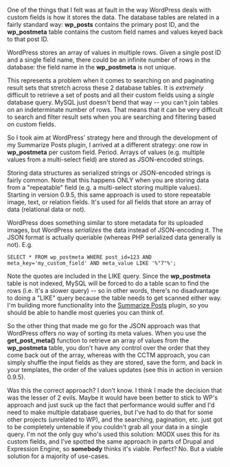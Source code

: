 One of the things that I felt was at fault in the way WordPress deals with custom fields is how it stores the data.  The database tables are related in a fairly standard way: **wp\_posts** contains the primary post ID, and the **wp\_postmeta** table contains the custom field names and values keyed back to that post ID.

WordPress stores an array of values in multiple rows. Given a single post ID and a single field name, there could be an infinite number of rows in the database: the field name in the **wp\_postmeta** is not unique.

This represents a problem when it comes to searching on and paginating result sets that stretch across these 2 database tables.   It is _extremely_ difficult to retrieve a set of posts and all their custom fields using a _single_ database query.  MySQL just doesn't bend that way -- you can't join tables on an indeterminate number of rows.  That means that it can be very difficult to search and filter result sets when you are searching and filtering based on custom fields.

So I took aim at WordPress' strategy here and through the development of my Summarize Posts plugin, I arrived at a different strategy: one row in **wp\_postmeta** per custom field.  Period.  Arrays of values (e.g. multiple values from a multi-select field) are stored as JSON-encoded strings.

Storing data structures as serialized strings or JSON-encoded strings is fairly common.  Note that this happens ONLY when you are storing data from a "repeatable" field (e.g. a multi-select storing multiple values).  Starting in version 0.9.5, this same approach is used to store repeatable image, text, or relation fields. It's used for all fields that store an array of data (relational data or not).

WordPress does something similar to store metadata for its uploaded images, but WordPress _serializes_ the data instead of JSON-encoding it.  The JSON format is actually queriable (whereas PHP serialized data generally is not).  E.g.

```
SELECT * FROM wp_postmeta WHERE post_id=123 AND meta_key='my_custom_field' AND meta_value LIKE '%"7"%';
```

Note the quotes are included in the LIKE query.  Since the **wp\_postmeta** table is not indexed, MySQL will be forced to do a table scan to find the rows (i.e. it's a slower query) -- so in other words, there's no disadvantage to doing a "LIKE" query because the table needs to get scanned either way.  I'm building more functionality into the [Summarize Posts](http://code.google.com/p/wordpress-summarize-posts/wiki/get_posts) plugin, so you should be able to handle most queries you can think of.

So the other thing that made me go for the JSON approach was that WordPress offers no way of sorting its meta values.  When you use the **get\_post\_meta()** function to retrieve an array of values from the **wp\_postmeta** table, you don't have any control over the order that they come back out of the array, whereas with the CCTM approach, you can simply shuffle the input fields as they are stored, save the form, and back in your templates, the order of the values updates (see this in action in version 0.9.5).

Was this the correct approach? I don't know.  I think I made the decision that was the lesser of 2 evils.  Maybe it would have been better to stick to WP's approach and just suck up the fact that performance would suffer and I'd need to make multiple database queries, but I've had to do that for some other projects (unrelated to WP), and the searching, pagination, etc. just got to be completely untenable if you couldn't grab all your data in a single query.   I'm not the only guy who's used this solution: MODX uses this for its custom fields, and I've spotted the same approach in parts of Drupal and Expression Engine, so **somebody** thinks it's viable.   Perfect?  No.  But a viable solution for a majority of use-cases.